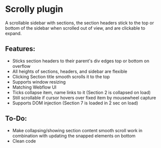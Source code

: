 # Scrolly plugin

A scrollable sidebar with sections, the section headers stick to the top or bottom of the sidebar when scrolled out of view, and are clickable to expand.

## Features:

*   Sticks section headers to their parent's div edges top or bottom on overflow
*   All heights of sections, headers, and sidebar are flexible
*   Clicking Section title smooth scrolls it to the top
*   Supports window resizing
*   Matching Webflow UI
*   Ticks collapse item, name links to it (Section 2 is collapsed on load)
*   Still scrollable if cursor hovers over fixed item by mousewheel capture
*   Supports DOM injection (Section 7 is loaded in 2 sec on load)

## To-Do:

*   Make collapsing/showing section content smooth scroll work in combination with updating the snapped elements on bottom
*   Clean code
